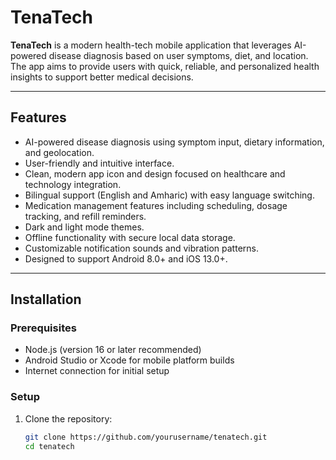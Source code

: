 # TenaTech

**TenaTech** is a modern health-tech mobile application that leverages AI-powered disease diagnosis based on user symptoms, diet, and location. The app aims to provide users with quick, reliable, and personalized health insights to support better medical decisions.

---

## Features

- AI-powered disease diagnosis using symptom input, dietary information, and geolocation.
- User-friendly and intuitive interface.
- Clean, modern app icon and design focused on healthcare and technology integration.
- Bilingual support (English and Amharic) with easy language switching.
- Medication management features including scheduling, dosage tracking, and refill reminders.
- Dark and light mode themes.
- Offline functionality with secure local data storage.
- Customizable notification sounds and vibration patterns.
- Designed to support Android 8.0+ and iOS 13.0+.

---

## Installation

### Prerequisites

- Node.js (version 16 or later recommended)
- Android Studio or Xcode for mobile platform builds
- Internet connection for initial setup

### Setup

1. Clone the repository:
   ```bash
   git clone https://github.com/yourusername/tenatech.git
   cd tenatech
